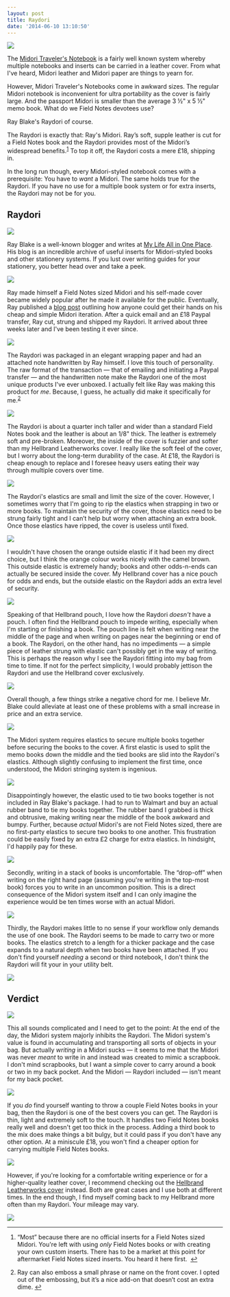 ```yaml
---
layout: post
title: Raydori
date: '2014-06-10 13:10:50'
---
```


![](/media/images/2014/Jun/P6030085.jpg)


<p>The <a href="http://www.travelers-notebook.com/">Midori Traveler&#39;s Notebook</a> is a fairly well known system whereby multiple notebooks and inserts can be carried in a leather cover. From what I&#39;ve heard, Midori leather and Midori paper are things to yearn for. </p>

<p>However, Midori Traveler&#39;s Notebooks come in awkward sizes. The regular Midori notebook is inconvenient for ultra portability as the cover is fairly large. And the passport Midori is smaller than the average 3 &frac12;&quot; x 5 &frac12;&quot; memo book. What do we Field Notes devotees use?</p>

<p>Ray Blake&#39;s Raydori of course. </p>

<p>The Raydori is exactly that: Ray&#39;s Midori. Ray’s soft, supple leather is cut for a Field Notes book and the Raydori provides most of the Midori’s widespread benefits.<sup id="fnref1"><a href="#fn1" rel="footnote">1</a></sup> To top it off, the Raydori costs a mere £18, shipping in. </p>

<p>In the long run though, every Midori-styled notebook comes with a prerequisite: You have to <em>want</em> a Midori. The same holds true for the Raydori. If you have no use for a multiple book system or for extra inserts, the Raydori may not be for you.</p>

<h2>Raydori</h2>

![](/media/images/2014/Jun/P6030058.jpg)

<p>Ray Blake is a well-known blogger and writes at <a href="http://www.mylifeallinoneplace.com/">My Life All in One Place</a>. His blog is an incredible archive of useful inserts for Midori-styled books and other stationery systems. If you lust over writing guides for your stationery, you better head over and take a peek. </p>

![](/media/images/2014/Jun/P6030059.jpg)

<p>Ray made himself a Field Notes sized Midori and his self-made cover became widely popular after he made it available for the public. Eventually, Ray published a <a href="http://www.mylifeallinoneplace.com/2014/02/the-please-make-one-for-me-post-buying.html">blog post</a> outlining how anyone could get their hands on his cheap and simple Midori iteration. After a quick email and an £18 Paypal transfer, Ray cut, strung and shipped my Raydori. It arrived about three weeks later and I&#39;ve been testing it ever since.</p>

![](/media/images/2014/Jun/P6030070.jpg)

<p>The Raydori was packaged in an elegant wrapping paper and had an attached note handwritten by Ray himself. I love this touch of personality. The raw format of the transaction — that of emailing and initiating a Paypal transfer — and the handwritten note make the Raydori one of the most unique products I&#39;ve ever unboxed. I actually felt like Ray was making this product for <em>me</em>. Because, I guess, he actually did make it specifically for me.<sup id="fnref2"><a href="#fn2" rel="footnote">2</a></sup></p>

![](/media/images/2014/Jun/P6030072.jpg)

<p>The Raydori is about a quarter inch taller and wider than a standard Field Notes book and the leather is about an 1/8&quot; thick. The leather is extremely soft and pre-broken. Moreover, the inside of the cover is fuzzier and softer than my Hellbrand Leatherworks cover. I really like the soft feel of the cover, but I worry about the long-term durability of the case. At £18, the Raydori is cheap enough to replace and I foresee heavy users eating their way through multiple covers over time.</p>

![](/media/images/2014/Jun/P6030076.jpg)

<p>The Raydori&#39;s elastics are small and limit the size of the cover. However, I sometimes worry that I&#39;m going to rip the elastics when strapping in two or more books. To maintain the security of the cover, those elastics need to be strung fairly tight and I can’t help but worry when attaching an extra book. Once those elastics have ripped, the cover is useless until fixed.</p>

![](/media/images/2014/Jun/P6030077.jpg)

<p>I wouldn&#39;t have chosen the orange outside elastic if it had been my direct choice, but I think the orange colour works nicely with the camel brown. This outside elastic is extremely handy; books and other odds-n-ends can actually be secured inside the cover. My Hellbrand cover has a nice pouch for odds and ends, but the outside elastic on the Raydori adds an extra level of security.</p>

![](/media/images/2014/Jun/P6030081.jpg)

<p>Speaking of that Hellbrand pouch, I love how the Raydori <em>doesn&#39;t</em> have a pouch. I often find the Hellbrand pouch to impede writing, especially when I&#39;m starting or finishing a book. The pouch line is felt when writing near the middle of the page and when writing on pages near the beginning or end of a book. The Raydori, on the other hand, has no impediments — a simple piece of leather strung with elastic can&#39;t possibly get in the way of writing. This is perhaps the reason why I see the Raydori fitting into my bag from time to time. If not for the perfect simplicity, I would probably jettison the Raydori and use the Hellbrand cover exclusively. </p>

![](/media/images/2014/Jun/P6030079.jpg)

<p>Overall though, a few things strike a negative chord for me. I believe Mr. Blake could alleviate at least one of these problems with a small increase in price and an extra service. </p>

![](/media/images/2014/Jun/P6030078.jpg)

<p>The Midori system requires elastics to secure multiple books together before securing the books to the cover. A first elastic is used to split the memo books down the middle and the tied books are slid into the Raydori&#39;s elastics. Although slightly confusing to implement the first time, once understood, the Midori stringing system is ingenious. </p>

![](/media/images/2014/Jun/P6030083.jpg)

<p>Disappointingly however, the elastic used to tie two books together is not included in Ray Blake&#39;s package. I had to run to Walmart and buy an actual rubber band to tie my books together. The rubber band I grabbed is thick and obtrusive, making writing near the middle of the book awkward and bumpy. Further, because <em>actual</em> Midori&#39;s are not Field Notes sized, there are no first-party elastics to secure two books to one another. This frustration could be easily fixed by an extra £2 charge for extra elastics. In hindsight, I&#39;d happily pay for these.  </p>

![](/media/images/2014/Jun/P6030084.jpg)

<p>Secondly, writing in a stack of books is uncomfortable. The &ldquo;drop-off&rdquo; when writing on the right hand page (assuming you&#39;re writing in the top-most book) forces you to write in an uncommon position. This is a direct consequence of the Midori system itself and I can only imagine the experience would be ten times worse with an actual Midori. </p>

![](/media/images/2014/Jun/P6030091.jpg)

<p>Thirdly, the Raydori makes little to no sense if your workflow only demands the use of one book. The Raydori seems to be made to carry two or more books. The elastics stretch to a length for a thicker package and the case expands to a natural depth when two books have been attached. If you don&#39;t find yourself <em>needing</em> a second or third notebook, I don&#39;t think the Raydori will fit your in your utility belt. </p>

![](/media/images/2014/Jun/P6030093.jpg)

<h2>Verdict</h2>

![](/media/images/2014/Jun/P6030085-1.jpg)


<p>This all sounds complicated and I need to get to the point: At the end of the day, the Midori system majorly inhibits the Raydori. The Midori system&#39;s value is found in accumulating and transporting all sorts of objects in your bag. But actually <em>writing</em> in a Midori sucks — it seems to me that the Midori was never <em>meant</em> to write in and instead was created to mimic a scrapbook. I don&#39;t mind scrapbooks, but I want a simple cover to carry around a book or two in my back pocket. And the Midori — Raydori included — isn&#39;t meant for my back pocket. </p>

![](/media/images/2014/Jun/P6030086.jpg)

<p>If you <em>do</em> find yourself wanting to throw a couple Field Notes books in your bag, then the Raydori is one of the best covers you can get. The Raydori is thin, light and extremely soft to the touch. It handles two Field Notes books really well and doesn&#39;t get too thick in the process. Adding a third book to the mix does make things a bit bulgy, but it could pass if you don&#39;t have any other option. At a miniscule £18, you won&#39;t find a cheaper option for carrying multiple Field Notes books.</p>

![](/media/images/2014/Jun/P6030088.jpg)

<p>However, if you&#39;re looking for a comfortable writing experience or for a higher-quality leather cover, I recommend checking out the <a href="http://hellbrandleather.bigcartel.com/product/chromexcel-field-notes-cover">Hellbrand Leatherworks cover</a> instead. Both are great cases and I use both at different times. In the end though, I find myself coming back to my Hellbrand more often than my Raydori. Your mileage may vary.</p>

![](/media/images/2014/Jun/P6030100.jpg)

<div class="footnotes">
<hr />
<ol>

<li id="fn1">
<p>&ldquo;Most&rdquo; because there are no official inserts for a Field Notes sized Midori. You&#39;re left with using <em>only</em> Field Notes books or with creating your own custom inserts. There has to be a market at this point for aftermarket Field Notes sized inserts. You heard it here first. &nbsp;<a href="#fnref1" rev="footnote">&#8617;</a></p>
</li>

<li id="fn2">
<p>Ray can also emboss a small phrase or name on the front cover. I opted out of the embossing, but it’s a nice add-on that doesn’t cost an extra dime.&nbsp;<a href="#fnref2" rev="footnote">&#8617;</a></p>
</li>

</ol>
</div>